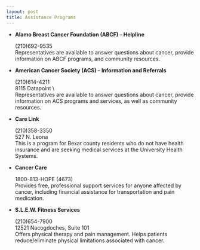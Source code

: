 ```yaml
---
layout: post
title: Assistance Programs
---
```


* **Alamo Breast Cancer Foundation (ABCF) – Helpline**

	(210)692-9535 \
	Representatives are available to answer questions about cancer, provide information on ABCF programs, and community resources.

* **American Cancer Society (ACS) – Information and Referrals**

	(210)614-4211 \
    8115 Datapoint \ 	
	Representatives are available to answer questions about cancer, provide information on ACS programs and services, as well as community resources.

* **Care Link**

	(210)358-3350 \
    527 N. Leona \
    This is a program for Bexar county residents who do not have health insurance and are seeking medical services at the University Health Systems. 

* **Cancer Care**

	1800-813-HOPE (4673) \
	Provides free, professional support services for anyone affected by cancer, including financial assistance for transportation and pain medication.

* **S.L.E.W. Fitness Services**

	(210)654-7900 \
 	12521 Nacogdoches, Suite 101 \
	Offers physical therapy and pain management. Helps patients reduce/eliminate physical limitations associated with cancer. 
